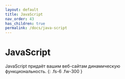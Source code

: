 ```yaml
---
layout: default
title: JavaScript
nav_order: 43
has_children: true
permalink: /docs/java-script
---
```


# JavaScript

JavaScript придаёт вашим веб-сайтам динамическую функциональность.
{: .fs-6 .fw-300 }

